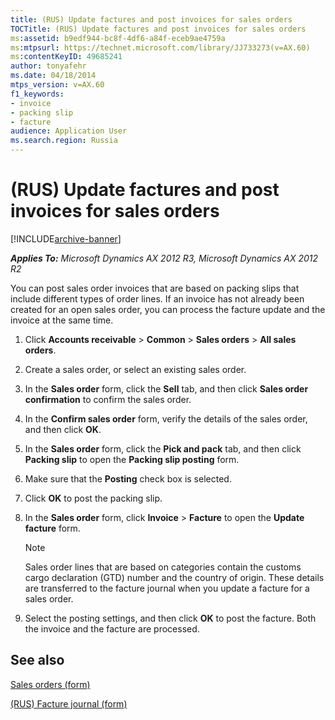 ```yaml
---
title: (RUS) Update factures and post invoices for sales orders
TOCTitle: (RUS) Update factures and post invoices for sales orders
ms:assetid: b9edf944-bc8f-4df6-a84f-eceb9ae4759a
ms:mtpsurl: https://technet.microsoft.com/library/JJ733273(v=AX.60)
ms:contentKeyID: 49685241
author: tonyafehr
ms.date: 04/18/2014
mtps_version: v=AX.60
f1_keywords:
- invoice
- packing slip
- facture
audience: Application User
ms.search.region: Russia
---
```


# (RUS) Update factures and post invoices for sales orders 


[!INCLUDE[archive-banner](includes/archive-banner.md)]


_**Applies To:** Microsoft Dynamics AX 2012 R3, Microsoft Dynamics AX 2012 R2_

You can post sales order invoices that are based on packing slips that include different types of order lines. If an invoice has not already been created for an open sales order, you can process the facture update and the invoice at the same time.

1.  Click **Accounts receivable** \> **Common** \> **Sales orders** \> **All sales orders**.

2.  Create a sales order, or select an existing sales order.

3.  In the **Sales order** form, click the **Sell** tab, and then click **Sales order confirmation** to confirm the sales order.

4.  In the **Confirm sales order** form, verify the details of the sales order, and then click **OK**.

5.  In the **Sales order** form, click the **Pick and pack** tab, and then click **Packing slip** to open the **Packing slip posting** form.

6.  Make sure that the **Posting** check box is selected.

7.  Click **OK** to post the packing slip.

8.  In the **Sales order** form, click **Invoice** \> **Facture** to open the **Update facture** form.
    

    > [!NOTE]
    > <P>Sales order lines that are based on categories contain the customs cargo declaration (GTD) number and the country of origin. These details are transferred to the facture journal when you update a facture for a sales order.</P>



9.  Select the posting settings, and then click **OK** to post the facture. Both the invoice and the facture are processed.

## See also

[Sales orders (form)](https://technet.microsoft.com/library/aa585863\(v=ax.60\))

[(RUS) Facture journal (form)](https://technet.microsoft.com/library/jj923567\(v=ax.60\))

  


